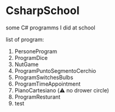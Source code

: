 # CsharpSchool
some C# programms I did at school

list of program:
 1. PersoneProgram 
 2. ProgramDice
 3. NutGame
 4. ProgramPuntoSegmentoCerchio
 5. ProgramSwitchesBulbs
 6. ProgramTimeAppointment
 7.  PianoCartesiano (⚠️ no drower circle)
 8. ProgramResturant
 9. test
 
